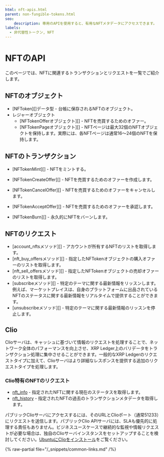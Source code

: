 ```yaml
---
html: nft-apis.html
parent: non-fungible-tokens.html
seo:
    description: 専用のAPIを使用すると、有用なNFTメタデータにアクセスできます。
labels:
  - 非代替性トークン, NFT
---
```

# NFTのAPI

このページでは、NFTに関連するトランザクションとリクエストを一覧でご紹介します。

## NFTのオブジェクト

- [NFToken][]データ型 - 台帳に保存されるNFTのオブジェクト。
- レジャーオブジェクト
    - [NFTokenOfferオブジェクト][] - NFTを売買するためのオファー。
    - [NFTokenPageオブジェクト][] - NFTページは最大32個のNFTオブジェクトを保持します。実際には、各NFTページは通常16～24個のNFTを保持します。

## NFTのトランザクション

- [NFTokenMint][] - NFTをミントする。

- [NFTokenCreateOffer][] - NFTを売買するためのオファーを作成します。

- [NFTokenCancelOffer][] - NFTを売買するためのオファーをキャンセルします。

- [NFTokenAcceptOffer][] - NFTを売買するためのオファーを承認します。

- [NFTokenBurn][] - 永久的にNFTをバーンします。

## NFTのリクエスト

- [account_nftsメソッド][] - アカウントが所有するNFTのリストを取得します。
- [nft_buy_offersメソッド][] - 指定したNFTokenオブジェクトの購入オファーのリストを取得します。
- [nft_sell_offersメソッド][] - 指定したNFTokenオブジェクトの売却オファーのリストを取得します。
- [subscribeメソッド][] - 特定のテーマに関する最新情報をリッスンします。例えば、マーケットプレイスは、自身のプラットフォームに出品されているNFTのステータスに関する最新情報をリアルタイムで提供することができます。
- [unsubscribeメソッド][] - 特定のテーマに関する最新情報のリッスンを停止します。

## Clio

Clioサーバは、キャッシュに基づいて情報のリクエストを処理することで、ネットワーク全体のパフォーマンスを向上させ、XRP Ledger上のバリデータをトランザクション処理に集中させることができます。一般的なXRP Ledgerのリクエストタイプに加えて、Clioサーバはより詳細なレスポンスを提供する追加のリクエストタイプを処理します。

### Clio特有のNFTのリクエスト

- [nft_info](../../../references/http-websocket-apis/public-api-methods/clio-methods/nft_info.md) - 指定されたNFTに関する現在のステータスを取得します。
- [nft_history](../../../references/http-websocket-apis/public-api-methods/clio-methods/nft_history.md) - 指定されたNFTの過去のトランザクションメタデータを取得します。

<!-- 
[nfts_by_issuer](nfts_by_issuer.html) - 指定した発行者が作成したNFTの一覧を取得します。
-->

パブリックClioサーバにアクセスするには、そのURLとClioポート（通常51233）にリクエストを送信します。パブリックClio APIサーバには、SLAも優先的に処理する責任もありません。ビジネスユースケースで継続的な監視や情報リクエストが必要な場合は、独自のClioサーバインスタンスをセットアップすることを検討してください。[UbuntuにClioをインストール](../../../infrastructure/installation/install-clio-on-ubuntu.md)をご覧ください。

{% raw-partial file="/_snippets/common-links.md" /%}
